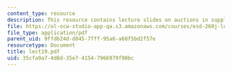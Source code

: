 ```yaml
---
content_type: resource
description: This resource contains lecture slides on auctions in supply chain management.
file: https://ol-ocw-studio-app-qa.s3.amazonaws.com/courses/esd-260j-logistics-systems-fall-2006/35cfa9a74d8d35e741547966979f90bc_lect19.pdf
file_type: application/pdf
parent_uid: 9ffdb24d-d845-7fff-95a6-a60f5bd2f57e
resourcetype: Document
title: lect19.pdf
uid: 35cfa9a7-4d8d-35e7-4154-7966979f90bc
---
```

